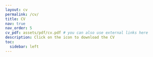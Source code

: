 ```yaml
---
layout: cv
permalink: /cv/
title: CV
nav: true
nav_order: 5
cv_pdf: assets/pdf/cv.pdf # you can also use external links here
description: Click on the icon to download the CV
toc:
  sidebar: left
---
```


